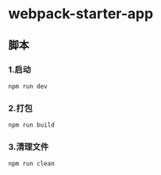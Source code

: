 # webpack-starter-app

## 脚本

### 1.启动

```bash
npm run dev
```

### 2.打包

```bash
npm run build
```

### 3.清理文件

```bash
npm run clean
```

